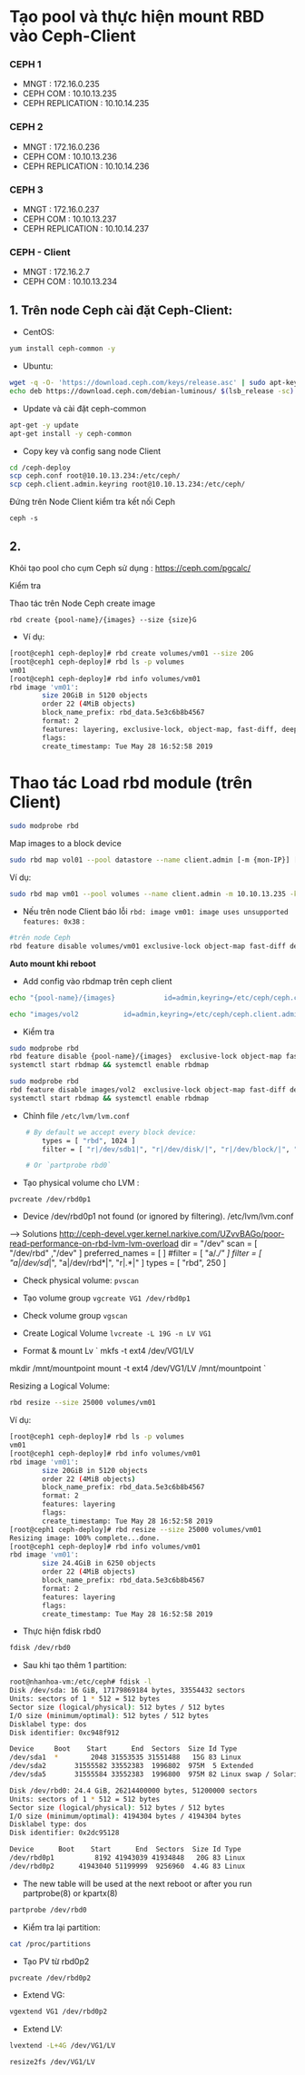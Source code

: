 # Tạo pool và thực hiện mount RBD vào Ceph-Client

### CEPH 1
- MNGT : 172.16.0.235
- CEPH COM : 10.10.13.235
- CEPH REPLICATION : 10.10.14.235

### CEPH 2
- MNGT : 172.16.0.236
- CEPH COM : 10.10.13.236
- CEPH REPLICATION : 10.10.14.236

### CEPH 3
- MNGT : 172.16.0.237
- CEPH COM : 10.10.13.237
- CEPH REPLICATION : 10.10.14.237

### CEPH - Client
- MNGT : 172.16.2.7
- CEPH COM : 10.10.13.234

## 1. Trên node Ceph cài đặt Ceph-Client:
- CentOS:
```sh
yum install ceph-common -y
```

- Ubuntu:
```sh 
wget -q -O- 'https://download.ceph.com/keys/release.asc' | sudo apt-key add -
echo deb https://download.ceph.com/debian-luminous/ $(lsb_release -sc) main | sudo tee /etc/apt/sources.list.d/ceph.list
```

- Update và cài đặt ceph-common
```sh 
apt-get -y update
apt-get install -y ceph-common
```

- Copy key và config sang node Client
```sh
cd /ceph-deploy
scp ceph.conf root@10.10.13.234:/etc/ceph/
scp ceph.client.admin.keyring root@10.10.13.234:/etc/ceph/
```

Đứng trên Node Client kiểm tra kết nối Ceph
```
ceph -s
```

## 2. 
Khỏi tạo pool cho cụm Ceph sử dụng : https://ceph.com/pgcalc/

Kiểm tra

Thao tác trên Node Ceph create image
```ssh
rbd create {pool-name}/{images} --size {size}G
```

- Ví dụ:
```sh
[root@ceph1 ceph-deploy]# rbd create volumes/vm01 --size 20G                       
[root@ceph1 ceph-deploy]# rbd ls -p volumes
vm01
[root@ceph1 ceph-deploy]# rbd info volumes/vm01
rbd image 'vm01':
        size 20GiB in 5120 objects
        order 22 (4MiB objects)
        block_name_prefix: rbd_data.5e3c6b8b4567
        format: 2
        features: layering, exclusive-lock, object-map, fast-diff, deep-flatten
        flags: 
        create_timestamp: Tue May 28 16:52:58 2019

```


# Thao tác Load rbd module (trên Client)
```sh
sudo modprobe rbd
```

Map images to a block device
```sh
sudo rbd map vol01 --pool datastore --name client.admin [-m {mon-IP}] [-k /path/to/ceph.client.admin.keyring]
```

Ví dụ:
```sh
sudo rbd map vm01 --pool volumes --name client.admin -m 10.10.13.235 -k /path/to/ceph.client.admin.keyring
```

- Nếu trên node Client báo lỗi `rbd: image vm01: image uses unsupported features: 0x38` :
```sh
#trên node Ceph
rbd feature disable volumes/vm01 exclusive-lock object-map fast-diff deep-flatten
```

**Auto mount khi reboot**

- Add config vào rbdmap trên ceph client
```sh
echo "{pool-name}/{images}            id=admin,keyring=/etc/ceph/ceph.client.admin.keyring" >> /etc/ceph/rbdmap
```
```sh
echo "images/vol2           id=admin,keyring=/etc/ceph/ceph.client.admin.keyring" >> /etc/ceph/rbdmap
```

- Kiểm tra
```sh
sudo modprobe rbd
rbd feature disable {pool-name}/{images}  exclusive-lock object-map fast-diff deep-flatten
systemctl start rbdmap && systemctl enable rbdmap
```

```sh
sudo modprobe rbd
rbd feature disable images/vol2  exclusive-lock object-map fast-diff deep-flatten
systemctl start rbdmap && systemctl enable rbdmap
```

- Chỉnh file `/etc/lvm/lvm.conf`
```sh
	# By default we accept every block device:
		types = [ "rbd", 1024 ]
		filter = [ "r|/dev/sdb1|", "r|/dev/disk/|", "r|/dev/block/|", "a/.*/" ]

	# Or `partprobe rbd0`
```

- Tạo physical volume cho LVM : 

`pvcreate /dev/rbd0p1`

- Device /dev/rbd0p1 not found (or ignored by filtering).
/etc/lvm/lvm.conf

--> Solutions http://ceph-devel.vger.kernel.narkive.com/UZvvBAGo/poor-read-performance-on-rbd-lvm-lvm-overload
dir = "/dev"
scan = [ "/dev/rbd" ,"/dev" ]
preferred_names = [ ]
#filter = [ "a/.*/" ]
filter = [ "a|/dev/sd*|", "a|/dev/rbd*|", "r|.*|"  ]
types = [ "rbd", 250 ]

- Check physical volume:
`
pvscan
`

- Tạo volume group
`
vgcreate VG1 /dev/rbd0p1
`

- Check volume group
`
vgscan
`

- Create Logical Volume 
`
lvcreate -L 19G -n LV VG1
`

- Format & mount Lv
`
mkfs -t ext4 /dev/VG1/LV

mkdir /mnt/mountpoint
mount -t ext4 /dev/VG1/LV /mnt/mountpoint
`

Resizing a Logical Volume:
```sh
rbd resize --size 25000 volumes/vm01
```

Ví dụ:
```sh
[root@ceph1 ceph-deploy]# rbd ls -p volumes
vm01
[root@ceph1 ceph-deploy]# rbd info volumes/vm01
rbd image 'vm01':
        size 20GiB in 5120 objects
        order 22 (4MiB objects)
        block_name_prefix: rbd_data.5e3c6b8b4567
        format: 2
        features: layering
        flags: 
        create_timestamp: Tue May 28 16:52:58 2019
[root@ceph1 ceph-deploy]# rbd resize --size 25000 volumes/vm01
Resizing image: 100% complete...done.
[root@ceph1 ceph-deploy]# rbd info volumes/vm01                
rbd image 'vm01':
        size 24.4GiB in 6250 objects
        order 22 (4MiB objects)
        block_name_prefix: rbd_data.5e3c6b8b4567
        format: 2
        features: layering
        flags: 
        create_timestamp: Tue May 28 16:52:58 2019
```

- Thực hiện fdisk rbd0
```sh
fdisk /dev/rbd0
```
- Sau khi tạo thêm 1 partition:
```sh
root@nhanhoa-vm:/etc/ceph# fdisk -l
Disk /dev/sda: 16 GiB, 17179869184 bytes, 33554432 sectors
Units: sectors of 1 * 512 = 512 bytes
Sector size (logical/physical): 512 bytes / 512 bytes
I/O size (minimum/optimal): 512 bytes / 512 bytes
Disklabel type: dos
Disk identifier: 0xc948f912

Device     Boot    Start      End  Sectors  Size Id Type
/dev/sda1  *        2048 31553535 31551488   15G 83 Linux
/dev/sda2       31555582 33552383  1996802  975M  5 Extended
/dev/sda5       31555584 33552383  1996800  975M 82 Linux swap / Solaris

Disk /dev/rbd0: 24.4 GiB, 26214400000 bytes, 51200000 sectors
Units: sectors of 1 * 512 = 512 bytes
Sector size (logical/physical): 512 bytes / 512 bytes
I/O size (minimum/optimal): 4194304 bytes / 4194304 bytes
Disklabel type: dos
Disk identifier: 0x2dc95128

Device      Boot    Start      End  Sectors  Size Id Type
/dev/rbd0p1          8192 41943039 41934848   20G 83 Linux
/dev/rbd0p2      41943040 51199999  9256960  4.4G 83 Linux
```

- The new table will be used at the next reboot or after you run partprobe(8) or kpartx(8)
```sh
partprobe /dev/rbd0
```

- Kiểm tra lại partition:
```sh
cat /proc/partitions 
```

- Tạo PV từ rbd0p2
```sh
pvcreate /dev/rbd0p2
```

- Extend VG:
```sh
vgextend VG1 /dev/rbd0p2
```

- Extend LV:
```sh
lvextend -L+4G /dev/VG1/LV 

resize2fs /dev/VG1/LV 
```
